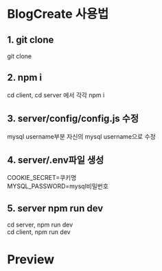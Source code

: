 # BlogCreate 사용법

## 1. git clone

git clone

## 2. npm i

cd client, cd server 에서 각각 npm i

## 3. server/config/config.js 수정

mysql username부분 자신의 mysql username으로 수정

## 4. server/.env파일 생성

COOKIE_SECRET=쿠키명  
MYSQL_PASSWORD=mysql비밀번호

## 5. server npm run dev

cd server, npm run dev  
cd client, npm run dev

# Preview

